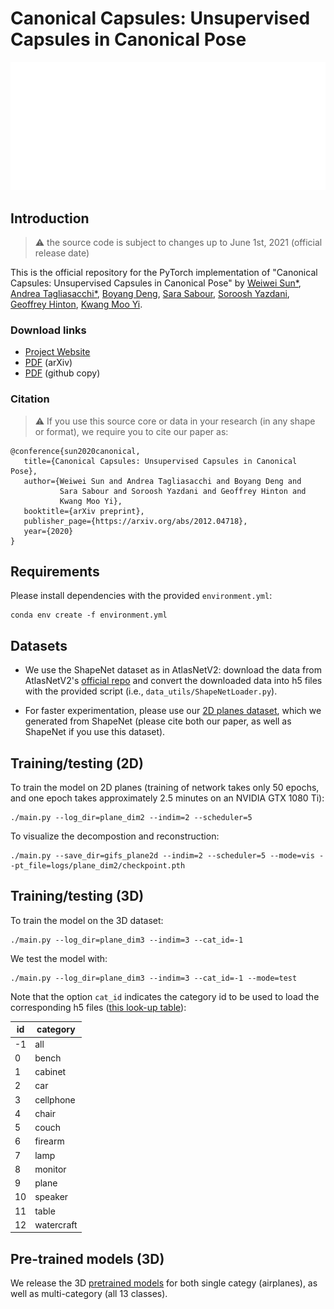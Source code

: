 # Canonical Capsules: Unsupervised Capsules in Canonical Pose

![teaser](docs/teaser.gif)

## Introduction

> :warning: the source code is subject to changes up to June 1st, 2021 (official release date)

This is the official repository for the PyTorch implementation of "Canonical Capsules: Unsupervised Capsules in Canonical Pose" by [Weiwei Sun*](https://weiweisun2018.github.io/), [Andrea Tagliasacchi*](https://taiya.github.io/), [Boyang Deng](https://boyangdeng.com/), [Sara Sabour](https://scholar.google.ca/citations?user=l8wQ39EAAAAJ&hl=en), [Soroosh Yazdani](https://scholar.google.com/citations?user=u6IqTfoAAAAJ&hl=en), [Geoffrey Hinton](https://www.cs.toronto.edu/~hinton), [Kwang Moo Yi](https://www.cs.ubc.ca/~kmyi).

### Download links

- [Project Website](https://canonical-capsules.github.io)
- [PDF](https://arxiv.org/abs/2012.04718) (arXiv)
- [PDF](https://canonical-capsules.github.io/pdf/caca.pdf) (github copy)

### Citation

> :warning:    If you use this source core or data in your research (in any shape or format), we require you to cite our paper as:

```
@conference{sun2020canonical,
   title={Canonical Capsules: Unsupervised Capsules in Canonical Pose},
   author={Weiwei Sun and Andrea Tagliasacchi and Boyang Deng and 
           Sara Sabour and Soroosh Yazdani and Geoffrey Hinton and
           Kwang Moo Yi},
   booktitle={arXiv preprint},
   publisher_page={https://arxiv.org/abs/2012.04718},
   year={2020}
}
```

## Requirements

Please install dependencies with the provided `environment.yml`: 
```
conda env create -f environment.yml
```

## Datasets

- We use the ShapeNet dataset as in AtlasNetV2: download the data from AtlasNetV2's [official repo](https://github.com/TheoDEPRELLE/AtlasNetV2) and convert the downloaded data into h5 files with the provided script (i.e., `data_utils/ShapeNetLoader.py`).  

- For faster experimentation, please use our [2D planes dataset](https://drive.google.com/file/d/1YUa1aDGTyacu_84QCmMlAsZ857l4yfG5/view?usp=sharing), which we generated from ShapeNet (please cite both our paper, as well as ShapeNet if you use this dataset).

## Training/testing (2D) 

To train the model on 2D planes (training of network takes only 50 epochs, and one epoch takes approximately 2.5 minutes on an NVIDIA GTX 1080 Ti):
```
./main.py --log_dir=plane_dim2 --indim=2 --scheduler=5
```

To visualize the decompostion and reconstruction:
```
./main.py --save_dir=gifs_plane2d --indim=2 --scheduler=5 --mode=vis --pt_file=logs/plane_dim2/checkpoint.pth
``` 

## Training/testing (3D)

To train the model on the 3D dataset:
```
./main.py --log_dir=plane_dim3 --indim=3 --cat_id=-1
```

We test the model with:
```
./main.py --log_dir=plane_dim3 --indim=3 --cat_id=-1 --mode=test
``` 

Note that the option `cat_id` indicates the category id to be used to load the corresponding h5 files ([this look-up table](https://drive.google.com/file/d/1XOcahFL0FPYHn475GW-xMbiHYOHVv7_v/view?usp=sharing)):

| id | category |
|----|------------|
| -1 | all        |
| 0  | bench      |
| 1  | cabinet    |
| 2  | car        |
| 3  | cellphone  |
| 4  | chair      |
| 5  | couch      |
| 6  | firearm    |
| 7  | lamp       |
| 8  | monitor    |
| 9  | plane      |
| 10 | speaker    |
| 11 | table      |
| 12 | watercraft |

## Pre-trained models (3D)
We release the 3D [pretrained models](https://drive.google.com/file/d/1Hv3Xo7e2vec-PPQeptYsHKYWCfQ0cQ5V/view?usp=sharing)
for both single categy (airplanes), as well as multi-category (all 13 classes).

